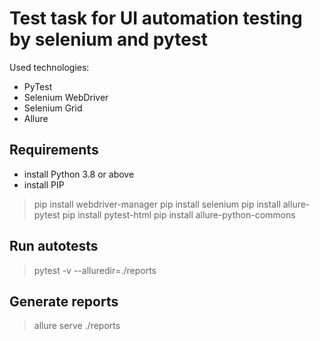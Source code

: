 # Test task for UI automation testing by selenium and pytest

Used technologies:

- PyTest
- Selenium WebDriver
- Selenium Grid
- Allure

## Requirements
- install Python 3.8 or above
- install PIP
> pip install webdriver-manager
> pip install selenium
> pip install allure-pytest
> pip install pytest-html
> pip install allure-python-commons
## Run autotests
> pytest -v --alluredir=./reports
## Generate reports
> allure serve ./reports